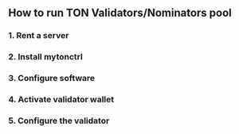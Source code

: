 ## How to run TON Validators/Nominators pool

### 1. Rent a server
### 2. Install mytonctrl
### 3. Configure software
### 4. Activate validator wallet
### 5. Configure the validator
